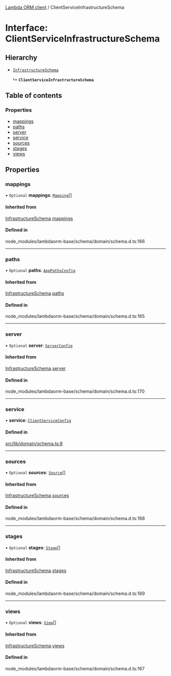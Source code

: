 [Lambda ORM client](../README.md) / ClientServiceInfrastructureSchema

# Interface: ClientServiceInfrastructureSchema

## Hierarchy

- [`InfrastructureSchema`](InfrastructureSchema.md)

  ↳ **`ClientServiceInfrastructureSchema`**

## Table of contents

### Properties

- [mappings](ClientServiceInfrastructureSchema.md#mappings)
- [paths](ClientServiceInfrastructureSchema.md#paths)
- [server](ClientServiceInfrastructureSchema.md#server)
- [service](ClientServiceInfrastructureSchema.md#service)
- [sources](ClientServiceInfrastructureSchema.md#sources)
- [stages](ClientServiceInfrastructureSchema.md#stages)
- [views](ClientServiceInfrastructureSchema.md#views)

## Properties

### mappings

• `Optional` **mappings**: [`Mapping`](Mapping.md)[]

#### Inherited from

[InfrastructureSchema](InfrastructureSchema.md).[mappings](InfrastructureSchema.md#mappings)

#### Defined in

node_modules/lambdaorm-base/schema/domain/schema.d.ts:166

___

### paths

• `Optional` **paths**: [`AppPathsConfig`](AppPathsConfig.md)

#### Inherited from

[InfrastructureSchema](InfrastructureSchema.md).[paths](InfrastructureSchema.md#paths)

#### Defined in

node_modules/lambdaorm-base/schema/domain/schema.d.ts:165

___

### server

• `Optional` **server**: [`ServerConfig`](ServerConfig.md)

#### Inherited from

[InfrastructureSchema](InfrastructureSchema.md).[server](InfrastructureSchema.md#server)

#### Defined in

node_modules/lambdaorm-base/schema/domain/schema.d.ts:170

___

### service

• **service**: [`ClientServiceConfig`](ClientServiceConfig.md)

#### Defined in

[src/lib/domain/schema.ts:8](https://github.com/lambda-orm/lambdaorm-client-node/blob/39a7f9ff3f0038de117e7a22f79e40688374af53/src/lib/domain/schema.ts#L8)

___

### sources

• `Optional` **sources**: [`Source`](Source.md)[]

#### Inherited from

[InfrastructureSchema](InfrastructureSchema.md).[sources](InfrastructureSchema.md#sources)

#### Defined in

node_modules/lambdaorm-base/schema/domain/schema.d.ts:168

___

### stages

• `Optional` **stages**: [`Stage`](Stage.md)[]

#### Inherited from

[InfrastructureSchema](InfrastructureSchema.md).[stages](InfrastructureSchema.md#stages)

#### Defined in

node_modules/lambdaorm-base/schema/domain/schema.d.ts:169

___

### views

• `Optional` **views**: [`View`](View.md)[]

#### Inherited from

[InfrastructureSchema](InfrastructureSchema.md).[views](InfrastructureSchema.md#views)

#### Defined in

node_modules/lambdaorm-base/schema/domain/schema.d.ts:167
